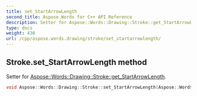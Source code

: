 ```yaml
---
title: set_StartArrowLength
second_title: Aspose.Words for C++ API Reference
description: Setter for Aspose::Words::Drawing::Stroke::get_StartArrowLength. 
type: docs
weight: 430
url: /cpp/aspose.words.drawing/stroke/set_startarrowlength/
---
```

## Stroke.set_StartArrowLength method


Setter for [Aspose::Words::Drawing::Stroke::get_StartArrowLength](../get_startarrowlength/).

```cpp
void Aspose::Words::Drawing::Stroke::set_StartArrowLength(Aspose::Words::Drawing::ArrowLength value)
```

